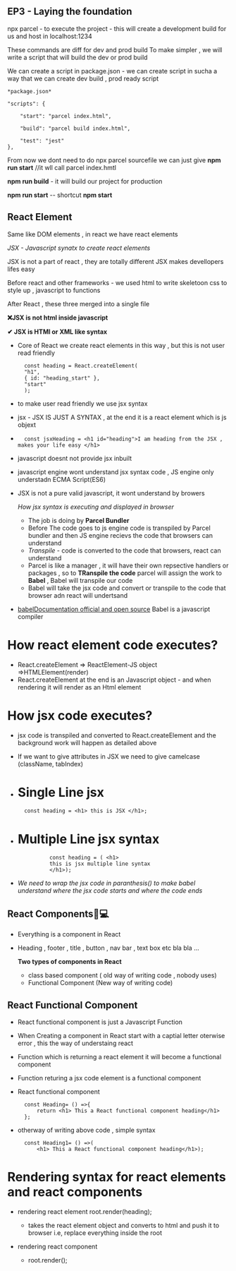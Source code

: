 ## EP3 - Laying the foundation

npx parcel <sourcefile>   - to execute the project - this will create a development build for us and host in localhost:1234

These commands are diff for dev and prod build 
To make simpler , we will write a script that will build the dev or prod build 

We can create a script in package.json - we can create script in sucha a way that we can create dev build , prod ready script

    *package.json*
    
    "scripts": {

        "start": "parcel index.html", 

        "build": "parcel build index.html",

        "test": "jest"
    },

From now we dont need to do npx parcel sourcefile 
we can just give **npm run start**      //it wll call parcel index.hmtl 

**npm run build** - it will build our project for production 

**npm run start** -- shortcut **npm start**

## React Element 
Same like DOM elements , in react we have react elements 

*JSX - Javascript synatx to create react elements*

JSX is not a part of react , they are totally different 
JSX makes devellopers lifes easy 

Before react and other frameworks - we used html to write skeletoon css to style up , javascript to functions 

After React , these three merged into a single file 

**❌JSX is not html inside javascript**

**✔ JSX is HTMl or XML like syntax**

- Core of React we create react elements in this way , but this is not user read friendly
  
        const heading = React.createElement(
        "h1",
        { id: "heading_start" },
        "start"
        );

- to make user read friendly we use jsx syntax
- jsx - JSX IS JUST A SYNTAX , at the end it is a react element which is js objext
- 
        const jsxHeading = <h1 id="heading">I am heading from the JSX , makes your life easy </h1>

- javascript doesnt not provide jsx inbuilt
- javascript engine wont understand jsx syntax code , JS engine only understadn ECMA Script(ES6)

- JSX is not a pure valid javascript, it wont understand by browers 

  *How jsx syntax is executing and displayed in browser*

  - The job is doing by **Parcel Bundler**
  - Before The code goes to js engine code  is transpiled by Parcel bundler and then JS engine recievs the code that browsers can understand 
  - *Transpile* - code is converted to the code that browsers, react  can understand
  -  Parcel is like a manager , it will have their own repsective handlers or packages , so to **TRanspile the code** parcel will assign the work to **Babel** , Babel will transpile our code 
  -  Babel will take the jsx code and convert or transpile to the code that browser adn react will undertsand 
-  [babelDocumentation official and open source](http://babeljs.io) Babel is a javascript compiler 
# How react element code executes?
- React.createElement => ReactElement-JS object =>HTMLElement(render)
- React.createElement at the end is an Javascript object - and when rendering it will render as an Html element
# How jsx code executes?
- jsx code is transpiled and converted to React.createElement and the background work will happen as detailed above 

- If we want to give attributes in JSX we need to give camelcase (className, tabIndex)

- # Single Line jsx 

        const heading = <h1> this is JSX </h1>;

- # Multiple Line jsx syntax
                const heading = ( <h1> 
                this is jsx multiple line syntax 
                </h1>);                
- *We need to wrap the jsx code in paranthesis() to make babel understand where the jsx code starts and where the code ends*


## React Components🚀💻

- Everything is a component in React
- Heading , footer , title , button , nav bar , text box etc bla bla ...

  **Two types of components in React**
  - class based component ( old way of writing code , nobody uses)
  - Functional Component (New way of writing code)

## React Functional Component 
- React functional component is just a Javascript Function 
- When Creating a component in React start with  a captial letter oterwise error , this the way of understaing react 

- Function which is returning a react element it will become a functional component 
- Function returing a jsx code element is a functional component 


- React functional component

        const Heading= () =>{
            return <h1> This a React functional component heading</h1>
        };

- otherway of writing above code , simple syntax

        const Heading1= () =>( 
            <h1> This a React functional component heading</h1>);

# Rendering syntax for react elements and react components

- rendering react element
root.render(heading); 
  - takes the react element object and  converts to html and push it to browser i.e, replace everything inside the root

- rendering react component

  - root.render(<Heading />);




    






